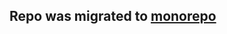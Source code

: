 ## Repo was migrated to [monorepo](https://github.com/anwaro/GreasyForkApp/tree/main/apps/gitlab-plus)
